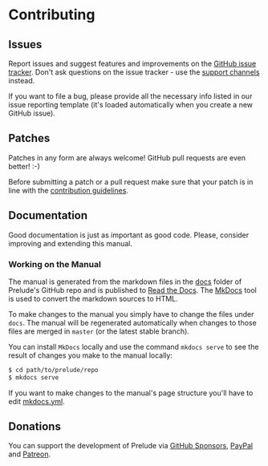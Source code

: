 # Contributing

## Issues

Report issues and suggest features and improvements on the [GitHub
issue tracker](https://github.com/bbatsov/prelude/issues). Don't ask
questions on the issue tracker - use the [support
channels](support.md) instead.

If you want to file a bug, please provide all the necessary info
listed in our issue reporting template (it's loaded automatically when
you create a new GitHub issue).

## Patches

Patches in any form are always welcome! GitHub pull requests are even
better! :-)

Before submitting a patch or a pull request make sure that your patch
is in line with the [contribution
guidelines](https://github.com/bbatsov/prelude/blob/master/CONTRIBUTING.md).

## Documentation

Good documentation is just as important as good code.  Please,
consider improving and extending this manual.

### Working on the Manual

The manual is generated from the markdown files in the
[docs](https://github.com/bbatsov/prelude/tree/master/docs) folder of
Prelude's GitHub repo and is published to [Read the
Docs](https://readthedocs.org). The [MkDocs](http://www.mkdocs.org/)
tool is used to convert the markdown sources to HTML.

To make changes to the manual you simply have to change the files
under `docs`. The manual will be regenerated automatically when changes
to those files are merged in `master` (or the latest stable branch).

You can install `MkDocs` locally and use the command `mkdocs serve` to
see the result of changes you make to the manual locally:

```sh
$ cd path/to/prelude/repo
$ mkdocs serve
```

If you want to make changes to the manual's page structure you'll have to edit
[mkdocs.yml](https://github.com/bbatsov/prelude/blob/master/mkdocs.yml).

## Donations

You can support the development of Prelude via
[GitHub Sponsors](https://github.com/sponsors/bbatsov),
[PayPal](https://www.paypal.me/bbatsov) and
[Patreon](https://www.patreon.com/bbatsov).
